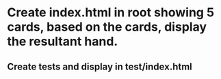# Create index.html in root showing 5 cards, based on the cards, display the resultant hand.
## Create tests and display in test/index.html
